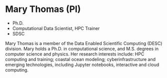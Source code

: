 # Mary Thomas (PI)
- Ph.D.
- Computational Data Scientist, HPC Trainer
- SDSC

Mary Thomas is a member of the Data Enabled Scientific Computing (DESC) division. Mary holds a Ph.D. in computational science, and M.S. degrees in computer science and physics. Her research interests include: HPC computing and training; coastal ocean modeling; cyberinfrastructure and emerging technologies, including Jupyter notebooks, interactive and cloud computing.
